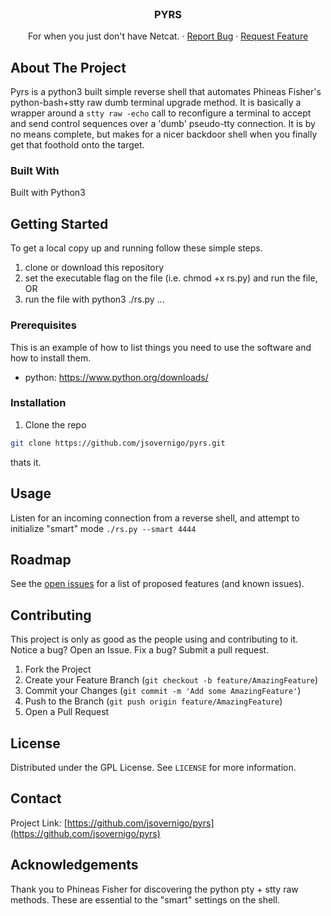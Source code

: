 <!--
*** Thanks for checking out this README Template. If you have a suggestion that would
*** make this better, please fork the repo and create a pull request or simply open
*** an issue with the tag "enhancement".
*** Thanks again! Now go create something AMAZING! :D
***
***
***
*** To avoid retyping too much info. Do a search and replace for the following:
*** jsovernigo, pyrs, twitter_handle, juliansovernigo@gmail.com
-->

<!-- PROJECT LOGO -->
<br />
<p align="center">
  <h3 align="center">PYRS</h3>

  <p align="center">
    For when you just don't have Netcat.
    ·
    <a href="https://github.com/jsovernigo/pyrs/issues">Report Bug</a>
    ·
    <a href="https://github.com/jsovernigo/pyrs/issues">Request Feature</a>
  </p>
</p>



<!-- ABOUT THE PROJECT -->
## About The Project

Pyrs is a python3 built simple reverse shell that automates Phineas Fisher's python-bash+stty raw
dumb terminal upgrade method. It is basically a wrapper around a `stty raw -echo` call to reconfigure
a terminal to accept and send control sequences over a 'dumb' pseudo-tty connection. It is by no means
complete, but makes for a nicer backdoor shell when you finally get that foothold onto the target.



### Built With
Built with Python3



<!-- GETTING STARTED -->
## Getting Started

To get a local copy up and running follow these simple steps.
1. clone or download this repository
2. set the executable flag on the file (i.e. chmod +x rs.py) and run the file, OR
3. run the file with python3 ./rs.py ...

### Prerequisites

This is an example of how to list things you need to use the software and how to install them.
* python: https://www.python.org/downloads/

### Installation

1. Clone the repo
```sh
git clone https://github.com/jsovernigo/pyrs.git
```
thats it.


<!-- USAGE EXAMPLES -->
## Usage

Listen for an incoming connection from a reverse shell, and attempt to initialize "smart" mode
`./rs.py --smart 4444`

<!-- ROADMAP -->
## Roadmap

See the [open issues](https://github.com/jsovernigo/pyrs/issues) for a list of proposed features (and known issues).



<!-- CONTRIBUTING -->
## Contributing

This project is only as good as the people using and contributing to it. Notice a bug? Open an Issue. Fix a bug? Submit a pull request.

1. Fork the Project
2. Create your Feature Branch (`git checkout -b feature/AmazingFeature`)
3. Commit your Changes (`git commit -m 'Add some AmazingFeature'`)
4. Push to the Branch (`git push origin feature/AmazingFeature`)
5. Open a Pull Request



<!-- LICENSE -->
## License

Distributed under the GPL License. See `LICENSE` for more information.



<!-- CONTACT -->
## Contact

Project Link: [https://github.com/jsovernigo/pyrs](https://github.com/jsovernigo/pyrs)

<!-- ACKNOWLEDGEMENTS -->
## Acknowledgements

Thank you to Phineas Fisher for discovering the python pty + stty raw methods. These are essential to the
"smart" settings on the shell.


